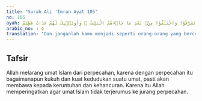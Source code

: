 ```yaml
---
title: "Surah Ali 'Imran Ayat 105"
no: 105
ayah: وَلَا تَكُوْنُوْا كَالَّذِيْنَ تَفَرَّقُوْا وَاخْتَلَفُوْا مِنْۢ بَعْدِ مَا جَاۤءَهُمُ الْبَيِّنٰتُ ۗ وَاُولٰۤىِٕكَ لَهُمْ عَذَابٌ عَظِيْمٌ ۙ
arabic_no: ١٠٥
translation: "Dan janganlah kamu menjadi seperti orang-orang yang bercerai berai dan berselisih setelah sampai kepada mereka keterangan yang jelas. Dan Mereka itulah orang-orang yang mendapat azab yang berat,"
---
```


## Tafsir

Allah melarang umat Islam dari perpecahan, karena dengan perpecahan itu bagaimanapun kukuh dan kuat kedudukan suatu umat, pasti akan membawa kepada keruntuhan dan kehancuran. Karena itu Allah memperingatkan agar umat Islam tidak terjerumus ke jurang perpecahan.